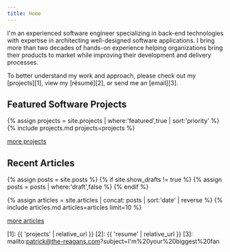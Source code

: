 ```yaml
---
title: Home
---
```


I'm an experienced software engineer specializing in back-end technologies with
expertise in architecting well-designed software applications. I bring more
than two decades of hands-on experience helping organizations bring their
products to market while improving their development and delivery processes.

To better understand my work and approach, please check out my
[projects][1], view my [résumé][2], or send me an [email][3].

## Featured Software Projects

{% assign projects = site.projects | where:'featured',true | sort:'priority' %}
{% include projects.md projects=projects %}

[more projects](/projects)

## Recent Articles

{% assign posts = site.posts %}
{% if site.show_drafts != true %}
  {% assign posts = posts | where:'draft',false %}
{% endif %}

{% assign articles = site.articles | concat: posts | sort:'date' | reverse %}
{% include articles.md articles=articles limit=10 %}

[more articles](/articles)

[1]: {{ 'projects' | relative_url }}
[2]: {{ 'resume' | relative_url  }}
[3]: mailto:patrick@the-reagans.com?subject=I'm%20your%20biggest%20fan